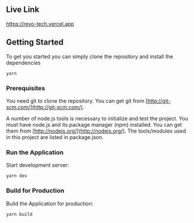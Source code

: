## Live Link

https://revo-tech.vercel.app

## Getting Started

To get you started you can simply clone the repository and install the dependencies

```
yarn
```

### Prerequisites

You need git to clone the repository. You can get git from
[http://git-scm.com/](http://git-scm.com/).

A number of node.js tools is necessary to initialize and test the project. You must have node.js and its package manager (npm) installed. You can get them from [http://nodejs.org/](http://nodejs.org/). The tools/modules used in this project are listed in package.json.

### Run the Application

Start development server:

    yarn dev

### Build for Production

Build the Application for production:

    yarn build
